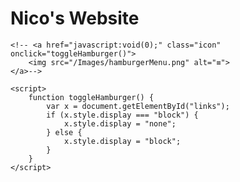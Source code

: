 # Nico's Website

    <!-- <a href="javascript:void(0);" class="icon" onclick="toggleHamburger()">
        <img src="/Images/hamburgerMenu.png" alt="≡">
    </a>-->

    <script>
        function toggleHamburger() {
            var x = document.getElementById("links");
            if (x.style.display === "block") {
                x.style.display = "none";
            } else {
                x.style.display = "block";
            }
        }
    </script>
